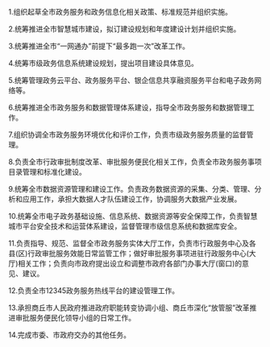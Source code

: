 1.组织起草全市政务服务和政务信息化相关政策、标准规范并组织实施。

2.统筹推进全市智慧城市建设，拟订建设规划和年度建设计划并组织实施。

3.统筹推进全市“一网通办”前提下“最多跑一次”改革工作。

4.统筹市级政务信息系统建设规划，提出项目建设具体意见。

5.统筹管理政务云平台、政务服务平台、银企信息共享融资服务平台和电子政务网络等。

6.统筹推进全市政务服务和数据管理体系建设，指导全市政务服务和数据管理工作。

7.组织协调全市政务服务环境优化和评价工作，负责市级政务服务质量的监督管理。

8.负责全市行政审批制度改革、审批服务便民化相关工作，负责全市政务服务事项目录管理和标准化建设。

9.统筹全市数据资源管理和建设工作。负责政务数据资源的采集、分类、管理、分析和应用工作，承担大数据人才队伍建设工作，协调服务大数据产业发展。

10.统筹全市电子政务基础设施、信息系统、数据资源等安全保障工作，负责智慧城市平台安全技术和运营体系建设，监督管理市级信息系统和数据库安全。

11.负责指导、规范、监督全市政务服务实体大厅工作，负责市行政服务中心及各县(区)行政审批服务效能日常监管工作；做好审批服务事项进驻行政服务中心(大厅)相关工作；负责向市政府提出设立和调整市政府各部门办事大厅(窗口)的意见、建议。

12.负责全市12345政务服务热线平台的建设管理工作。

13.承担商丘市人民政府推进政府职能转变协调小组、商丘市深化“放管服”改革推进审批服务便民化领导小组的日常工作。

14.完成市委、市政府交办的其他任务。